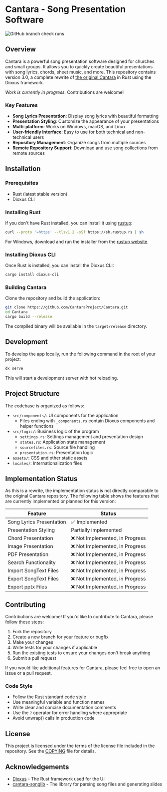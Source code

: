 # Cantara - Song Presentation Software
![GitHub branch check runs](https://img.shields.io/github/check-runs/CantaraProject/cantara/master)

## Overview

Cantara is a powerful song presentation software designed for churches and small groups. It allows you to quickly create beautiful presentations with song lyrics, chords, sheet music, and more. This repository contains version 3.0, a complete rewrite of [the original Cantara](https://github.com/reckel-jm/cantara) in Rust using the Dioxus framework.

*Work is currently in progress.* Contributions are welcome!

### Key Features

- **Song Lyrics Presentation**: Display song lyrics with beautiful formatting
- **Presentation Styling**: Customize the appearance of your presentations
- **Multi-platform**: Works on Windows, macOS, and Linux
- **User-friendly Interface**: Easy to use for both technical and non-technical users
- **Repository Management**: Organize songs from multiple sources
- **Remote Repository Support**: Download and use song collections from remote sources

## Installation

### Prerequisites

- Rust (latest stable version)
- Dioxus CLI

### Installing Rust

If you don't have Rust installed, you can install it using [rustup](https://rustup.rs/):

```bash
curl --proto '=https' --tlsv1.2 -sSf https://sh.rustup.rs | sh
```

For Windows, download and run the installer from the [rustup website](https://rustup.rs/).

### Installing Dioxus CLI

Once Rust is installed, you can install the Dioxus CLI:

```bash
cargo install dioxus-cli
```

### Building Cantara

Clone the repository and build the application:

```bash
git clone https://github.com/CantaraProject/Cantara.git
cd Cantara
cargo build --release
```

The compiled binary will be available in the `target/release` directory.

## Development

To develop the app locally, run the following command in the root of your project:

```bash
dx serve
```

This will start a development server with hot reloading.

## Project Structure

The codebase is organized as follows:

- `src/components/`: UI components for the application
  - Files ending with `_components.rs` contain Dioxus components and helper functions
- `src/logic/`: Business logic of the program
  - `settings.rs`: Settings management and presentation design
  - `states.rs`: Application state management
  - `sourcefiles.rs`: Source file handling
  - `presentation.rs`: Presentation logic
- `assets/`: CSS and other static assets
- `locales/`: Internationalization files

## Implementation Status

As this is a rewrite, the implementation status is not directly comparable to the original Cantara repository. The following table shows the features that are currently implemented or planned for this version:

| Feature | Status |
| --- | --- |
| Song Lyrics Presentation | ✅ Implemented |
| Presentation Styling | Partially implemented |
| Chord Presentation | ❌ Not Implemented, in Progress |
| Image Presentation | ❌ Not Implemented, in Progress |
| PDF Presentation | ❌ Not Implemented, in Progress |
| Search Functionality | ❌ Not Implemented, in Progress |
| Import SongText Files | ❌ Not Implemented, in Progress |
| Export SongText Files | ❌ Not Implemented, in Progress |
| Export pptx Files | ❌ Not Implemented, in Progress |

## Contributing

Contributions are welcome! If you'd like to contribute to Cantara, please follow these steps:

1. Fork the repository
2. Create a new branch for your feature or bugfix
3. Make your changes
4. Write tests for your changes if applicable
5. Run the existing tests to ensure your changes don't break anything
6. Submit a pull request

If you would like additional features for Cantara, please feel free to open an issue or a pull request.

### Code Style

- Follow the Rust standard code style
- Use meaningful variable and function names
- Write clear and concise documentation comments
- Use the `?` operator for error handling where appropriate
- Avoid unwrap() calls in production code

## License

This project is licensed under the terms of the license file included in the repository. See the [COPYING](COPYING) file for details.

## Acknowledgements

- [Dioxus](https://dioxuslabs.com/) - The Rust framework used for the UI
- [cantara-songlib](https://crates.io/crates/cantara-songlib) - The library for parsing song files and generating slides
